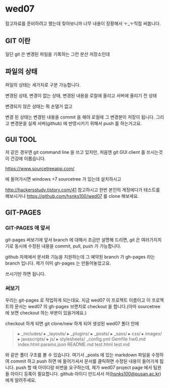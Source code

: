 # wed07


참고자료를 준비하려고 했는데 찾아보니까 너무 내용이 장황해서 ㅜ_ㅜ직접 써봅니다.


## GIT 이란

일단 git 은 변경된 파일을 기록하는 그런 분산 저장소인데 

## 파일의 상태 
파일의 상태는 세가지로 구분 가능합니다.

변경된 상태, 변경이 없는 상태, 변경된 내용을 로컬에 올리고 서버에 올리기 전 상태

변경되지 않은 상태는 뭐 손댈거 없고 

변경 된 상태는 변경된 내용을 commit 을 해야 로컬에 그 변경분이 저장이 됩니다. 그리고 변경분을 실제 서버(github) 에 반영시키기 위해서 push 를 하는거고요.

## GUI TOOL

저 같은 경우엔 git command line 을 쓰고 있지만, 처음엔 git GUI client 를 쓰시는것이 건강에 이롭습니다. 

https://www.sourcetreeapp.com/

에 들어가시면 windows +7 sourcetree 가 있는데 설치하시고 

http://hackersstudy.tistory.com/41 참고하시고 한번 본인의 계정에다가 테스트를 해보시거나 https://github.com/hsnks100/wed07 를 clone 해보세요. 

## GIT-PAGES

### GIT-PAGES 에 앞서

git-pages 써보기에 앞서 branch 에 대해서 조금만 설명해 드리면, git 은 여러가지치기로 동시에 수정된 내용을 commit, pull, push 가 가능합니다.

github 자체에서 문서화 기능을 지원하는데 그 예약된 branch 가 gh-pages 라는 branch 입니다. 제가 이미 gh-pages 는 만들어놓았고요.

쓰시기만 하면 됩니다.

### 써보기 

우리는 git-pages 로 작업하게 되는데요. 지금 wed07 이 프로젝트 이름이고 이 프로젝트의 문서는 wed07 의 gh-pages 브랜치로 checkout 을 합니다.(아마 sourcetree 에 보면 checkout 하는 부분이 있을거에요.)

checkout 하게 되면 git clone/new 하게 되어 생성된 wed07 폴더 안에 



>▸ _includes/
▸ _layouts/
▸ _plugins/
▸ _posts/
▸ _sass/
▸ css/
▸ images/
▸ javascripts/
▸ js/
▸ stylesheets/
  _config.yml
  Gemfile
  hw0.md
  index.html
  params.json
  README.md
  test.html
  test.md

와 같은 폴더 구조를 볼 수 있습니다. 여기서 _posts 에 있는 markdown 파일을 수정하여 commit 하고 push 하면 
[](http://hsnks100.github.com/wed07) 에 들어가셔서 문서를 클릭하면 수정된 내용이 들어가게 됩니다. push 할 때 아이디랑 비번을 요구하는데, 제가 wed07 project page 에서 팀원들 아이디 등록이 
필요합니다. github 아이디 만드셔서 저(hsnks100@pusan.ac.kr) 에게 알려주세요. 

